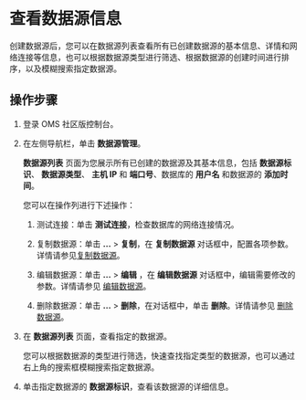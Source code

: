 # 查看数据源信息

创建数据源后，您可以在数据源列表查看所有已创建数据源的基本信息、详情和网络连接等信息，也可以根据数据源类型进行筛选、根据数据源的创建时间进行排序，以及模糊搜索指定数据源。

## 操作步骤

1. 登录 OMS 社区版控制台。

2. 在左侧导航栏，单击 **数据源管理**。

   **数据源列表** 页面为您展示所有已创建的数据源及其基本信息，包括 **数据源标识**、 **数据源类型**、 **主机 IP** 和 **端口号**、数据库的 **用户名** 和数据源的 **添加时间**。

   您可以在操作列进行下述操作：

   1. 测试连接：单击 **测试连接**，检查数据库的网络连接情况。

   2. 复制数据源：单击 **...** \> **复制**，在 **复制数据源** 对话框中，配置各项参数。详情请参见[复制数据源](3.copy-data-source.md)。

   3. 编辑数据源：单击 **...** \> **编辑** ，在 **编辑数据源** 对话框中，编辑需要修改的参数。详情请参见 [编辑数据源](../6.data-source-management/4.edit-data-source.md)。

   4. 删除数据源：单击 **...** \> **删除**，在对话框中，单击 **删除**。详情请参见 [删除数据源](../6.data-source-management/5.delete-a-data-source.md)。

3. 在 **数据源列表** 页面，查看指定的数据源。

   您可以根据数据源的类型进行筛选，快速查找指定类型的数据源，也可以通过右上角的搜索框模糊搜索指定数据源。


4. 单击指定数据源的 **数据源标识**，查看该数据源的详细信息。